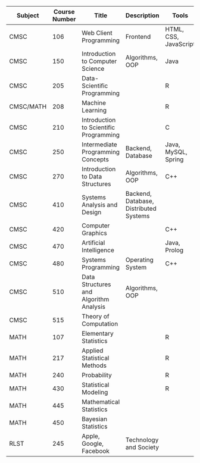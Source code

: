 | Subject   | Course Number | Title                                  | Description                            | Tools                 | Software Engineering | Product Management | Data Science |
|-----------|---------------|----------------------------------------|----------------------------------------|-----------------------|----------------------|--------------------|--------------|
| CMSC      | 106           | Web Client Programming                 | Frontend                               | HTML, CSS, JavaScript | x                    | x                  |              |
| CMSC      | 150           | Introduction to Computer Science       | Algorithms, OOP                        | Java                  | x                    |                    |              |
| CMSC      | 205           | Data-Scientific Programming            |                                        | R                     |                      |                    | x            |
| CMSC/MATH | 208           | Machine Learning                       |                                        | R                     |                      |                    | x            |
| CMSC      | 210           | Introduction to Scientific Programming |                                        | C                     | x                    |                    |              |
| CMSC      | 250           | Intermediate Programming Concepts      | Backend, Database                      | Java, MySQL, Spring   | x                    | x                  |              |
| CMSC      | 270           | Introduction to Data Structures        | Algorithms, OOP                        | C++                   | x                    |                    |              |
| CMSC      | 410           | Systems Analysis and Design            | Backend, Database, Distributed Systems |                       |                      |                    |              |
| CMSC      | 420           | Computer Graphics                      |                                        | C++                   |                      |                    |              |
| CMSC      | 470           | Artificial Intelligence                |                                        | Java, Prolog          |                      |                    | x            |
| CMSC      | 480           | Systems Programming                    | Operating System                       | C++                   | x                    |                    |              |
| CMSC      | 510           | Data Structures and Algorithm Analysis | Algorithms, OOP                        |                       | x                    |                    |              |
| CMSC      | 515           | Theory of Computation                  |                                        |                       |                      |                    |              |
| MATH      | 107           | Elementary Statistics                  |                                        | R                     |                      |                    | x            |
| MATH      | 217           | Applied Statistical Methods            |                                        | R                     |                      |                    | x            |
| MATH      | 240           | Probability                            |                                        | R                     |                      |                    | x            |
| MATH      | 430           | Statistical Modeling                   |                                        | R                     |                      |                    | x            |
| MATH      | 445           | Mathematical Statistics                |                                        |                       |                      |                    | x            |
| MATH      | 450           | Bayesian Statistics                    |                                        |                       |                      |                    | x            |
| RLST      | 245           | Apple, Google, Facebook                | Technology and Society                 |                       |                      | x                  |              |